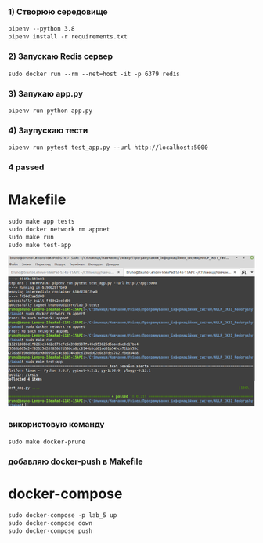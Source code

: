 ### 1) Створюю середовище 
    pipenv --python 3.8
    pipenv install -r requirements.txt
    
### 2) Запускаю Redis сервер
    sudo docker run --rm --net=host -it -p 6379 redis
    
### 3) Запукаю app.py 
    pipenv run python app.py
    
### 4) Заупускаю тести 
    pipenv run pytest test_app.py --url http://localhost:5000
### 4 passed


# Makefile

    sudo make app tests
    sudo docker network rm appnet
    sudo make run
    sudo make test-app
    
![](img/1.png)

### використовую команду
    sudo make docker-prune
    
### добавляю docker-push в Makefile

# docker-compose

    sudo docker-compose -p lab_5 up
    sudo docker-compose down
    sudo docker-compose push
